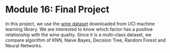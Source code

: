 # Module 16: Final Project

In this project, we use the [wine dataset](https://archive.ics.uci.edu/ml/datasets/wine+quality) downloaded from UCI machine learning library. We are interested to know which factor has a positive relationship with the wine quality. Since it is a multi-class dataset, we compare algorithm of KNN, Naive Bayes, Decision Tree, Random Forest and Neural Networks. 
